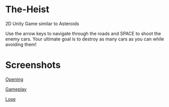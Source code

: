 # The-Heist
2D Unity Game similar to Asteroids


Use the arrow keys to navigate through the roads and SPACE to shoot the enemy cars. Your ultimate goal is to destroy as many cars as you can while avoiding them!


# Screenshots

[Opening]([https://i.imgur.com/RYHCi3B.png](https://imgur.com/T8G3w4z))

[Gameplay](https://i.imgur.com/41TTx6M.png)

[Lose](https://i.imgur.com/T8G3w4z.jpg)
